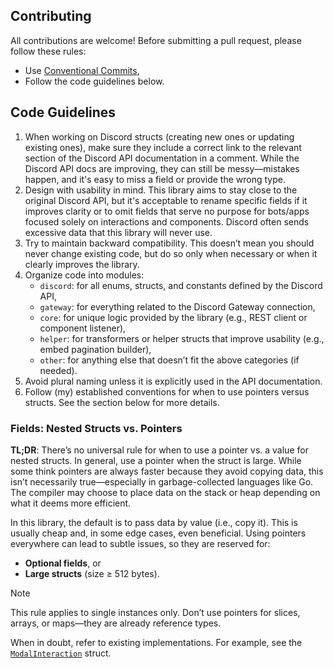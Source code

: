 ## Contributing
All contributions are welcome!
Before submitting a pull request, please follow these rules:
* Use [Conventional Commits](https://www.conventionalcommits.org/en/v1.0.0/),
* Follow the code guidelines below.

## Code Guidelines
1. When working on Discord structs (creating new ones or updating existing ones), make sure they include a correct link to the relevant section of the Discord API documentation in a comment. While the Discord API docs are improving, they can still be messy—mistakes happen, and it's easy to miss a field or provide the wrong type.
2. Design with usability in mind. This library aims to stay close to the original Discord API, but it's acceptable to rename specific fields if it improves clarity or to omit fields that serve no purpose for bots/apps focused solely on interactions and components. Discord often sends excessive data that this library will never use.
3. Try to maintain backward compatibility. This doesn’t mean you should never change existing code, but do so only when necessary or when it clearly improves the library.
4. Organize code into modules:
    - `discord`: for all enums, structs, and constants defined by the Discord API,
    - `gateway`: for everything related to the Discord Gateway connection,
    - `core`: for unique logic provided by the library (e.g., REST client or component listener),
    - `helper`: for transformers or helper structs that improve usability (e.g., embed pagination builder),
    - `other`: for anything else that doesn’t fit the above categories (if needed).
5. Avoid plural naming unless it is explicitly used in the API documentation.
6. Follow (my) established conventions for when to use pointers versus structs. See the section below for more details.

### Fields: Nested Structs vs. Pointers
**TL;DR**: There’s no universal rule for when to use a pointer vs. a value for nested structs. In general, use a pointer when the struct is large. While some think pointers are always faster because they avoid copying data, this isn’t necessarily true—especially in garbage-collected languages like Go. The compiler may choose to place data on the stack or heap depending on what it deems more efficient.

In this library, the default is to pass data by value (i.e., copy it). This is usually cheap and, in some edge cases, even beneficial. Using pointers everywhere can lead to subtle issues, so they are reserved for:

* **Optional fields**, or
* **Large structs** (size ≥ 512 bytes).

> [!NOTE]
> This rule applies to single instances only. Don’t use pointers for slices, arrays, or maps—they are already reference types.

When in doubt, refer to existing implementations. For example, see the [`ModalInteraction`](https://github.com/amatsagu/tempest/blob/de02d0ad11bde79058019ac818ffdfda6afad0e2/interaction.go#L62) struct.
